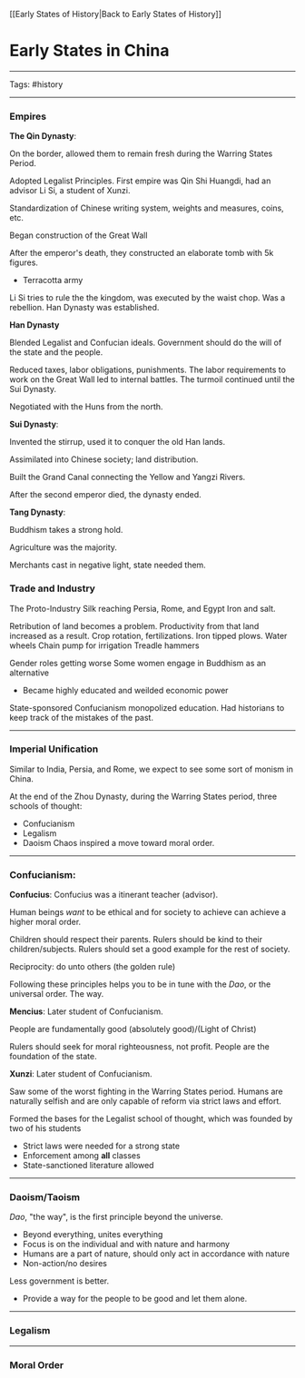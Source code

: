 [[Early States of History|Back to Early States of History]]
# Early States in China

---

Tags: #history 

---

### Empires

**The Qin Dynasty**:

On the border, allowed them to remain fresh during the Warring States Period.

Adopted Legalist Principles.
First empire was Qin Shi Huangdi, had an advisor Li Si, a student of Xunzi.

Standardization of Chinese writing system, weights and measures, coins, etc.

Began construction of the Great Wall

After the emperor's death, they constructed an elaborate tomb with 5k figures.
- Terracotta army

Li Si tries to rule the the kingdom, was executed by the waist chop.
Was a rebellion.
Han Dynasty was established. 

**Han Dynasty**

Blended Legalist and Confucian ideals. 
Government should do the will of the state and the people.

Reduced taxes, labor obligations, punishments.
The labor requirements to work on the Great Wall led to internal battles.
The turmoil continued until the Sui Dynasty. 

Negotiated with the Huns from the north. 

**Sui Dynasty**:

Invented the stirrup, used it to conquer the old Han lands.

Assimilated into Chinese society; land distribution.

Built the Grand Canal connecting the Yellow and Yangzi Rivers. 

After the second emperor died, the dynasty ended.

**Tang Dynasty**:

Buddhism takes a strong hold.

Agriculture was the majority.

Merchants cast in negative light, state needed them.


### Trade and Industry

The Proto-Industry
Silk reaching Persia, Rome, and Egypt
Iron and salt.

Retribution of land becomes a problem.
Productivity from that land increased as a result. 
Crop rotation, fertilizations.
Iron tipped plows. 
Water wheels
Chain pump for irrigation
Treadle hammers

Gender roles getting worse
Some women engage in Buddhism as an alternative 
- Became highly educated and weilded economic power

State-sponsored Confucianism monopolized education.
Had historians to keep track of the mistakes of the past.


---

### Imperial Unification

Similar to India, Persia, and Rome, we expect to see some sort of monism in China.

At the end of the Zhou Dynasty, during the Warring States period, three schools of thought:
- Confucianism
- Legalism
- Daoism
Chaos inspired a move toward moral order. 

---

### Confucianism:
**Confucius**:
Confucius was a itinerant teacher (advisor).

Human beings *want* to be ethical and for society to achieve can achieve a higher moral order.

Children should respect their parents.
Rulers should be kind to their children/subjects.
Rulers should set a good example for the rest of society.

Reciprocity: do unto others (the golden rule)

Following these principles helps you to be in tune with the *Dao*, or the universal order. The way.

**Mencius**:
Later student of Confucianism.

People are fundamentally good (absolutely good)/(Light of Christ)

Rulers should seek for moral righteousness, not profit.
People are the foundation of the state. 

**Xunzi**:
Later student of Confucianism. 

Saw some of the worst fighting in the Warring States period.
Humans are naturally selfish and are only capable of reform via strict laws and effort. 

Formed the bases for the Legalist school of thought, which was founded by two of his students 
- Strict laws were needed for a strong state
- Enforcement among **all** classes
- State-sanctioned literature allowed

---

### Daoism/Taoism

*Dao*, "the way", is the first principle beyond the universe. 
- Beyond everything, unites everything
- Focus is on the individual and with nature and harmony
- Humans are a part of nature, should only act in accordance with nature
- Non-action/no desires

Less government is better.
- Provide a way for the people to be good and let them alone.

---

### Legalism




---

### Moral Order